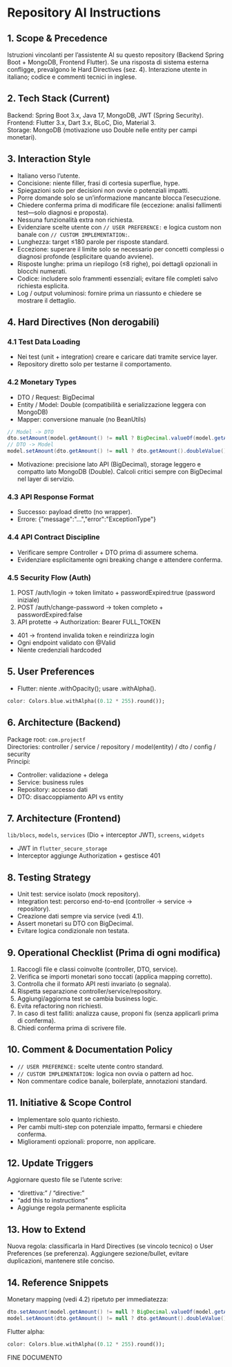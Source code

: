 # Repository AI Instructions

## 1. Scope & Precedence
Istruzioni vincolanti per l’assistente AI su questo repository (Backend Spring Boot + MongoDB, Frontend Flutter). Se una risposta di sistema esterna confligge, prevalgono le Hard Directives (sez. 4). Interazione utente in italiano; codice e commenti tecnici in inglese.

## 2. Tech Stack (Current)
Backend: Spring Boot 3.x, Java 17, MongoDB, JWT (Spring Security).  
Frontend: Flutter 3.x, Dart 3.x, BLoC, Dio, Material 3.  
Storage: MongoDB (motivazione uso Double nelle entity per campi monetari).

## 3. Interaction Style
- Italiano verso l’utente.
- Concisione: niente filler, frasi di cortesia superflue, hype.
- Spiegazioni solo per decisioni non ovvie o potenziali impatti.
- Porre domande solo se un’informazione mancante blocca l’esecuzione.
- Chiedere conferma prima di modificare file (eccezione: analisi fallimenti test—solo diagnosi e proposta).
- Nessuna funzionalità extra non richiesta.
- Evidenziare scelte utente con `// USER PREFERENCE:` e logica custom non banale con `// CUSTOM IMPLEMENTATION:`.
- Lunghezza: target ≤180 parole per risposte standard.
- Eccezione: superare il limite solo se necessario per concetti complessi o diagnosi profonde (esplicitare quando avviene).
- Risposte lunghe: prima un riepilogo (≤8 righe), poi dettagli opzionali in blocchi numerati.
- Codice: includere solo frammenti essenziali; evitare file completi salvo richiesta esplicita.
- Log / output voluminosi: fornire prima un riassunto e chiedere se mostrare il dettaglio.

## 4. Hard Directives (Non derogabili)
### 4.1 Test Data Loading  
- Nei test (unit + integration) creare e caricare dati tramite service layer.  
- Repository diretto solo per testarne il comportamento.

### 4.2 Monetary Types  
- DTO / Request: BigDecimal  
- Entity / Model: Double (compatibilità e serializzazione leggera con MongoDB)  
- Mapper: conversione manuale (no BeanUtils)  
```java
// Model -> DTO
dto.setAmount(model.getAmount() != null ? BigDecimal.valueOf(model.getAmount()) : null);
// DTO -> Model
model.setAmount(dto.getAmount() != null ? dto.getAmount().doubleValue() : null);
```
- Motivazione: precisione lato API (BigDecimal), storage leggero e compatto lato MongoDB (Double). Calcoli critici sempre con BigDecimal nel layer di servizio.

### 4.3 API Response Format  
- Successo: payload diretto (no wrapper).  
- Errore: {"message":"...","error":"ExceptionType"}

### 4.4 API Contract Discipline  
- Verificare sempre Controller + DTO prima di assumere schema.  
- Evidenziare esplicitamente ogni breaking change e attendere conferma.

### 4.5 Security Flow (Auth)  
1. POST /auth/login → token limitato + passwordExpired:true (password iniziale)  
2. POST /auth/change-password → token completo + passwordExpired:false  
3. API protette → Authorization: Bearer FULL_TOKEN  
- 401 → frontend invalida token e reindirizza login  
- Ogni endpoint validato con @Valid  
- Niente credenziali hardcoded  

## 5. User Preferences
- Flutter: niente .withOpacity(); usare .withAlpha().  
```dart
color: Colors.blue.withAlpha((0.12 * 255).round());
```

## 6. Architecture (Backend)
Package root: `com.projectf`  
Directories: controller / service / repository / model(entity) / dto / config / security  
Principi:  
- Controller: validazione + delega  
- Service: business rules  
- Repository: accesso dati  
- DTO: disaccoppiamento API vs entity

## 7. Architecture (Frontend)
`lib/blocs`, `models`, `services` (Dio + interceptor JWT), `screens`, `widgets`  
- JWT in `flutter_secure_storage`  
- Interceptor aggiunge Authorization + gestisce 401

## 8. Testing Strategy
- Unit test: service isolato (mock repository).  
- Integration test: percorso end-to-end (controller → service → repository).  
- Creazione dati sempre via service (vedi 4.1).  
- Assert monetari su DTO con BigDecimal.  
- Evitare logica condizionale non testata.

## 9. Operational Checklist (Prima di ogni modifica)
1. Raccogli file e classi coinvolte (controller, DTO, service).  
2. Verifica se importi monetari sono toccati (applica mapping corretto).  
3. Controlla che il formato API resti invariato (o segnala).  
4. Rispetta separazione controller/service/repository.  
5. Aggiungi/aggiorna test se cambia business logic.  
6. Evita refactoring non richiesti.  
7. In caso di test falliti: analizza cause, proponi fix (senza applicarli prima di conferma).  
8. Chiedi conferma prima di scrivere file.  

## 10. Comment & Documentation Policy
- `// USER PREFERENCE:` scelte utente contro standard.  
- `// CUSTOM IMPLEMENTATION:` logica non ovvia o pattern ad hoc.  
- Non commentare codice banale, boilerplate, annotazioni standard.

## 11. Initiative & Scope Control
- Implementare solo quanto richiesto.  
- Per cambi multi-step con potenziale impatto, fermarsi e chiedere conferma.  
- Miglioramenti opzionali: proporre, non applicare.

## 12. Update Triggers
Aggiornare questo file se l’utente scrive:  
- “direttiva:” / “directive:”  
- “add this to instructions”  
- Aggiunge regola permanente esplicita  

## 13. How to Extend
Nuova regola: classificarla in Hard Directives (se vincolo tecnico) o User Preferences (se preferenza). Aggiungere sezione/bullet, evitare duplicazioni, mantenere stile conciso.

## 14. Reference Snippets
Monetary mapping (vedi 4.2) ripetuto per immediatezza:  
```java
dto.setAmount(model.getAmount() != null ? BigDecimal.valueOf(model.getAmount()) : null);
model.setAmount(dto.getAmount() != null ? dto.getAmount().doubleValue() : null);
```
Flutter alpha:  
```dart
color: Colors.blue.withAlpha((0.12 * 255).round());
```

FINE DOCUMENTO
